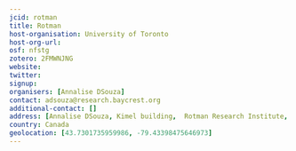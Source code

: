 ```yaml
---
jcid: rotman
title: Rotman
host-organisation: University of Toronto
host-org-url: 
osf: nfstg
zotero: 2FMWNJNG
website: 
twitter: 
signup: 
organisers: [Annalise DSouza]
contact: adsouza@research.baycrest.org
additional-contact: []
address: [Annalise DSouza, Kimel building,  Rotman Research Institute,  Baycrest Health Sciences,  3560 Bathurst St, North York, ON M6A 2E1]
country: Canada
geolocation: [43.7301735959986, -79.43398475646973]
---
```



